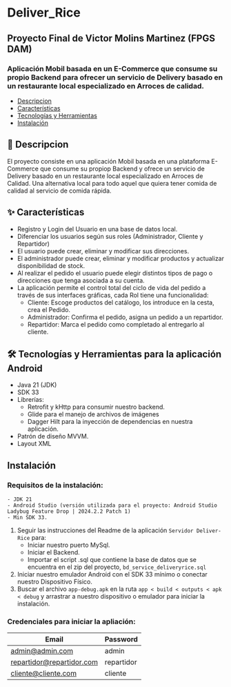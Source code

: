 # Deliver_Rice
## Proyecto Final de Victor Molins Martinez (FPGS DAM)
### Aplicación Mobil basada en un E-Commerce que consume su propio Backend para ofrecer un servicio de Delivery basado en un restaurante local especializado en Arroces de calidad.

- [Descripcion](#Descripcion)
- [Características](#Características)
- [Tecnologías y Herramientas](#Tecnologías_y_Herramientas)
- [Instalación](#Instalación)


## 📝 Descripcion
El proyecto consiste en una aplicación Mobil basada en una plataforma E-Commerce que consume su propiop Backend y ofrece un servicio de Delivery basado en un restaurante local especializado en Arroces de Calidad. Una alternativa local para todo aquel que quiera tener comida de calidad al servicio de comida rápida.

## ✨ Características
- Registro y Login del Usuario en una base de datos local.
- Diferenciar los usuarios según sus roles (Administrador, Cliente y Repartidor)
- El usuario puede crear, eliminar y modificar sus direcciones.
- El administrador puede crear, eliminar y modificar productos y actualizar disponibilidad de stock.
- Al realizar el pedido el usuario puede elegir distintos tipos de pago o direcciones que tenga asociada a su cuenta.
- La aplicación permite el control total del ciclo de vida del pedido a través de sus interfaces gráficas, cada Rol tiene una funcionalidad:
    - Cliente: Escoge productos del catálogo, los introduce en la cesta, crea el Pedido.
    - Administrador: Confirma el pedido, asigna un pedido a un repartidor.
    - Repartidor: Marca el pedido como completado al entregarlo al cliente.

## 🛠️ Tecnologías y Herramientas para la aplicación Android
- Java 21 (JDK)
- SDK 33
- Librerías:
    - Retrofit y kHttp para consumir nuestro backend.
    - Glide para el manejo de archivos de imágenes
    - Dagger Hilt para la inyección de dependencias en nuestra aplicación.
- Patrón de diseño MVVM.
- Layout XML

## Instalación

### Requisitos de la instalación:

    - JDK 21
    - Android Studio (versión utilizada para el proyecto: Android Studio Ladybug Feature Drop | 2024.2.2 Patch 1)
    - Min SDK 33.
1. Seguir las instrucciones del Readme de la aplicación `Servidor Deliver-Rice` para:
    - Iniciar nuestro puerto MySql.
    - Iniciar el Backend.
    - Importar el script .sql que contiene la base de datos que se encuentra en el zip del proyecto, `bd_service_deliveryrice.sql`
3. Iniciar nuestro emulador Android con el SDK 33 mínimo o conectar nuestro Dispositivo Físico.
4. Buscar el archivo `app-debug.apk` en la ruta `app < build < outputs < apk < debug` y arrastrar a nuestro dispositivo o emulador para iniciar la instalación.

### Credenciales para iniciar la apliación:

| Email | Password |
|----------|----------|
| admin@admin.com    | admin   
| repartidor@repartidor.com    | repartidor   
| cliente@cliente.com    | cliente   






